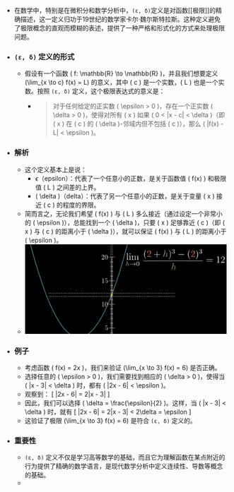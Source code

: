 - 在数学中，特别是在微积分和数学分析中，`(ε, δ)`定义是对函数[[极限]]的精确描述，这一定义归功于19世纪的数学家卡尔·魏尔斯特拉斯。这种定义避免了极限概念的直观而模糊的表述，提供了一种严格和形式化的方式来处理极限问题。
- ### `(ε, δ)` 定义的形式
	- 假设有一个函数 \( f: \mathbb{R} \to \mathbb{R} \)，并且我们想要定义 \(\lim_{x \to c} f(x) = L\) 的意义，其中 \( c \) 是一个实数，\( L \) 也是一个实数。按照 `(ε, δ)` 定义，这个极限表达式的意义是：
		- > 对于任何给定的正实数 \( \epsilon > 0 \)，存在一个正实数 \( \delta > 0 \)，使得对所有 \( x \) 如果 \( 0 < |x - c| < \delta \)（即 \( x \) 在 \( c \) 的 \( \delta \)-邻域内但不包括 \( c \)），那么 \( |f(x) - L| < \epsilon \)。
- ### 解析
	- 这个定义基本上是说：
		- $\epsilon$（epsilon）：代表了一个任意小的正数，是关于函数值 \( f(x) \) 和极限值 \( L \) 之间差的上界。
		- \( \delta \)（delta）：代表了另一个任意小的正数，是关于变量 \( x \) 接近 \( c \) 的程度的界限。
	- 简而言之，无论我们希望 \( f(x) \) 与 \( L \) 多么接近（通过设定一个非常小的 \( \epsilon \)），总能找到一个 \( \delta \)，只要 \( x \) 足够靠近 \( c \)（即 \( x \) 与 \( c \) 的距离小于 \( \delta \)），就可以保证 \( f(x) \) 与 \( L \) 的距离小于 \( \epsilon \)。
	- ![image.png](../assets/image_1716226176260_0.png)
- ### 例子
	- 考虑函数 \( f(x) = 2x \)，我们来验证 \(\lim_{x \to 3} f(x) = 6\) 是否正确。
	- 选择任意的 \( \epsilon > 0 \)，我们需要找到相应的 \( \delta > 0 \)，使得当 \( |x - 3| < \delta \) 时，都有 \( |2x - 6| < \epsilon \)。
	- 观察到：
	  \[ |2x - 6| = 2|x - 3| \]
	- 因此，我们可以选择 \( \delta = \frac{\epsilon}{2} \)。这样，当 \( |x - 3| < \delta \) 时，就有
	  \[ |2x - 6| = 2|x - 3| < 2\delta = \epsilon \]
	- 这验证了极限 \(\lim_{x \to 3} f(x) = 6\) 是符合 `(ε, δ)` 定义的。
- ### 重要性
	- `(ε, δ)` 定义不仅是学习高等数学的基础，而且它为理解函数在某点附近的行为提供了精确的数学语言，是现代数学分析中定义连续性、导数等概念的基础。
	-
